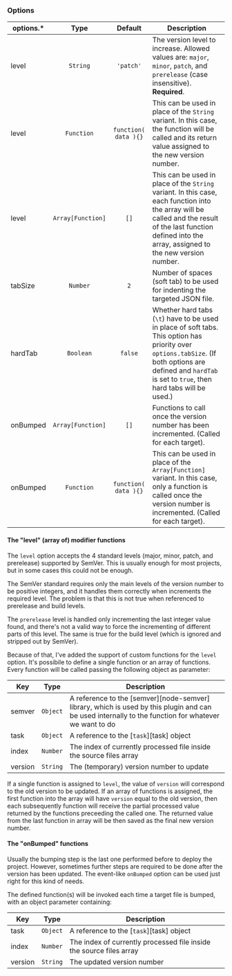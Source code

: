 ### Options

options.* | Type | Default | Description
---|:-:|:-:|---
level|`String`|`'patch'`|The version level to increase. Allowed values are: `major`, `minor`, `patch`, and `prerelease` (case insensitive). **Required**.
level|`Function`|`function( data ){}`|This can be used in place of the `String` variant. In this case, the function will be called and its return value assigned to the new version number.
level|`Array[Function]`|`[]`|This can be used in place of the `String` variant. In this case, each function into the array will be called and the result of the last function defined into the array, assigned to the new version number.
tabSize|`Number`|`2`|Number of spaces (soft tab) to be used for indenting the targeted JSON file.
hardTab|`Boolean`|`false`|Whether hard tabs (`\t`) have to be used in place of soft tabs. This option has priority over `options.tabSize`. (If both options are defined and `hardTab` is set to `true`, then hard tabs will be used.)
onBumped|`Array[Function]`|`[]`|Functions to call once the version number has been incremented. (Called for each target).
onBumped|`Function`|`function( data ){}`|This can be used in place of the `Array[Function]` variant. In this case, only a function is called once the version number is incremented. (Called for each target).

#### The "level" (array of) modifier functions

The `level` option accepts the 4 standard levels (major, minor, patch, and prerelease) supported by SemVer. This is usually enough for most projects, but in some cases this could not be enough.

The SemVer standard requires only the main levels of the version number to be positive integers, and it handles them correctly when increments the required level. The problem is that this is not true when referenced to prerelease and build levels.

The `prerelease` level is handled only incrementing the last integer value found, and there's not a valid way to force the incrementing of different parts of this level. The same is true for the build level (which is ignored and stripped out by SemVer).

Because of that, I've added the support of custom functions for the `level` option. It's possibile to define a single function or an array of functions. Every function will be called passing the following object as parameter:

Key | Type | Description
---|:-:|---
semver|`Object`|A reference to the [semver][node-semver] library, which is used by this plugin and can be used internally to the function for whatever we want to do
task|`Object`|A reference to the [`task`][task] object
index|`Number`|The index of currently processed file inside the source files array
version|`String`|The (temporary) version number to update

If a single function is assigned to `level`, the value of `version` will correspond to the old version to be updated. If an array of functions is assigned, the first function into the array will have `version` equal to the old version, then each subsequently function will receive the partial processed value returned by the functions preceeding the called one. The returned value from the last function in array will be then saved as the final new version number.

#### The "onBumped" functions

Usually the bumping step is the last one performed before to deploy the project. However, sometimes further steps are required to be done after the version has been updated. The event-like `onBumped` option can be used just right for this kind of needs.

The defined function(s) will be invoked each time a target file is bumped, with an object parameter containing:

Key | Type | Description
---|:-:|---
task|`Object`|A reference to the [`task`][task] object
index|`Number`|The index of currently processed file inside the source files array
version|`String`|The updated version number